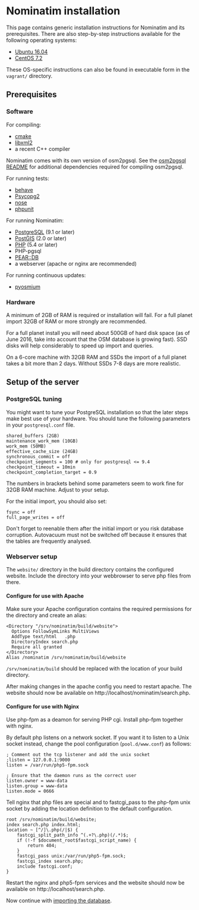 Nominatim installation
======================

This page contains generic installation instructions for Nominatim and its
prerequisites. There are also step-by-step instructions available for
the following operating systems:

  * [Ubuntu 16.04](install-on-ubuntu-16.md)
  * [CentOS 7.2](install-on-centos-7.md)

These OS-specific instructions can also be found in executable form
in the `vagrant/` directory.

Prerequisites
-------------

### Software

For compiling:

  * [cmake](https://cmake.org/)
  * [libxml2](http://xmlsoft.org/)
  * a recent C++ compiler

Nominatim comes with its own version of osm2pgsql. See the
[osm2pgsql README](../osm2pgsql/README.md) for additional dependencies
required for compiling osm2pgsql.

For running tests:

  * [behave](http://pythonhosted.org/behave/)
  * [Psycopg2](http://initd.org/psycopg)
  * [nose](https://nose.readthedocs.io)
  * [phpunit](https://phpunit.de)

For running Nominatim:

  * [PostgreSQL](http://www.postgresql.org) (9.1 or later)
  * [PostGIS](http://postgis.refractions.net) (2.0 or later)
  * [PHP](http://php.net) (5.4 or later)
  * PHP-pgsql
  * [PEAR::DB](http://pear.php.net/package/DB)
  * a webserver (apache or nginx are recommended)

For running continuous updates:

  * [pyosmium](http://osmcode.org/pyosmium/)

### Hardware

A minimum of 2GB of RAM is required or installation will fail. For a full
planet import 32GB of RAM or more strongly are recommended.

For a full planet install you will need about 500GB of hard disk space (as of
June 2016, take into account that the OSM database is growing fast). SSD disks
will help considerably to speed up import and queries.

On a 6-core machine with 32GB RAM and SSDs the import of a full planet takes
a bit more than 2 days. Without SSDs 7-8 days are more realistic.


Setup of the server
-------------------

### PostgreSQL tuning

You might want to tune your PostgreSQL installation so that the later steps
make best use of your hardware. You should tune the following parameters in
your `postgresql.conf` file.

    shared_buffers (2GB)
    maintenance_work_mem (10GB)
    work_mem (50MB)
    effective_cache_size (24GB)
    synchronous_commit = off
    checkpoint_segments = 100 # only for postgresql <= 9.4
    checkpoint_timeout = 10min
    checkpoint_completion_target = 0.9

The numbers in brackets behind some parameters seem to work fine for
32GB RAM machine. Adjust to your setup.

For the initial import, you should also set:

    fsync = off
    full_page_writes = off

Don't forget to reenable them after the initial import or you risk database
corruption. Autovacuum must not be switched off because it ensures that the
tables are frequently analysed.

### Webserver setup

The `website/` directory in the build directory contains the configured
website. Include the directory into your webbrowser to serve php files
from there.

#### Configure for use with Apache

Make sure your Apache configuration contains the required permissions for the
directory and create an alias:

    <Directory "/srv/nominatim/build/website">
      Options FollowSymLinks MultiViews
      AddType text/html   .php
      DirectoryIndex search.php
      Require all granted
    </Directory>
    Alias /nominatim /srv/nominatim/build/website

`/srv/nominatim/build` should be replaced with the location of your
build directory.

After making changes in the apache config you need to restart apache.
The website should now be available on http://localhost/nominatim/search.php.

#### Configure for use with Nginx

Use php-fpm as a deamon for serving PHP cgi. Install php-fpm together with nginx.

By default php listens on a network socket. If you want it to listen to a
Unix socket instead, change the pool configuration (`pool.d/www.conf`) as
follows:

    ; Comment out the tcp listener and add the unix socket
    ;listen = 127.0.0.1:9000
    listen = /var/run/php5-fpm.sock

    ; Ensure that the daemon runs as the correct user
    listen.owner = www-data
    listen.group = www-data
    listen.mode = 0666

Tell nginx that php files are special and to fastcgi_pass to the php-fpm
unix socket by adding the location definition to the default configuration.

    root /srv/nominatim/build/website;
    index search.php index.html;
    location ~ [^/]\.php(/|$) {
        fastcgi_split_path_info ^(.+?\.php)(/.*)$;
        if (!-f $document_root$fastcgi_script_name) {
            return 404;
        }
        fastcgi_pass unix:/var/run/php5-fpm.sock;
        fastcgi_index search.php;
        include fastcgi.conf;
    }

Restart the nginx and php5-fpm services and the website should now be available
on http://localhost/search.php.


Now continue with [importing the database](Import_and_update.md).
